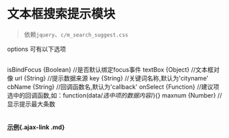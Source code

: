 # 文本框搜索提示模块

> 依赖`jquery`、`c/m_search_suggest.css`

options 可有以下选项
>```
isBindFocus {Boolean} //是否默认绑定focus事件
textBox {Object} //文本框对像
url {String} //提示数据来源
key {String} //关键词名称,默认为'cityname'
cbName {String} //回调函数名,默认为'callback'
onSelect {Function} //建议项选中的回调函数,如：function(data/*选中项的数据内容*/){}
maxnum {Number} //显示提示最大条数
>```

#### [示例](#/examples/search_suggest/index.md){.ajax-link .md}